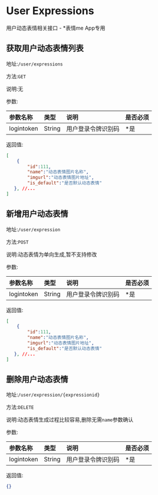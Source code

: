 User Expressions 
================
用户动态表情相关接口 - *表情me App专用

获取用户动态表情列表
----------------

地址:`/user/expressions`

方法:`GET`

说明:无

参数:

| 参数名称        |类型    |说明                              |是否必须|
|:------------- |:-------|:--------------------------------|:-----|
| logintoken     |String  |用户登录令牌识别码                    |*是 |

返回值:
```json
[
    {
        "id":111,
        "name":"动态表情图片名称",
        "imgurl":"动态表情图片地址",
        "is_default":"是否默认动态表情"
   }, //...
]
```

新增用户动态表情
----------------

地址:`/user/expression`

方法:`POST`

说明:动态表情为单向生成,暂不支持修改

参数:

| 参数名称        |类型    |说明                              |是否必须|
|:------------- |:-------|:--------------------------------|:-----|
| logintoken     |String  |用户登录令牌识别码                    |*是 |

返回值:
```json
[
    {
        "id":111,
        "name":"动态表情图片名称",
        "imgurl":"动态表情图片地址",
        "is_default":"是否默认动态表情"
   }, //...
]
```

删除用户动态表情
----------------

地址:`/user/expression/{expressionid}`

方法:`DELETE`

说明:动态表情生成过程比较容易,删除无需`name`参数确认

参数:

| 参数名称        |类型    |说明                              |是否必须|
|:------------- |:-------|:--------------------------------|:-----|
| logintoken     |String  |用户登录令牌识别码                    |*是 |

返回值:
```json
{}
```

